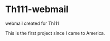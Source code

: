 Th111-webmail
=============

webmail created for Th111

This is the first project since I came to America. 
